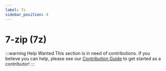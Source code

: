 ```yaml
---
label: 7z
sidebar_position: 4
---
```


# 7-zip (7z)

:::warning Help Wanted
This section is in need of contributions. If you believe you can help, please see our [Contribution Guide](../contribution-guide.md) to get started as a contributor!
:::